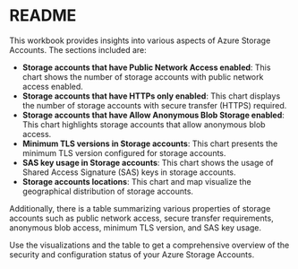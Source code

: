 # README

This workbook provides insights into various aspects of Azure Storage Accounts. The sections included are:

- **Storage accounts that have Public Network Access enabled**: This chart shows the number of storage accounts with public network access enabled.
- **Storage accounts that have HTTPs only enabled**: This chart displays the number of storage accounts with secure transfer (HTTPS) required.
- **Storage accounts that have Allow Anonymous Blob Storage enabled**: This chart highlights storage accounts that allow anonymous blob access.
- **Minimum TLS versions in Storage accounts**: This chart presents the minimum TLS version configured for storage accounts.
- **SAS key usage in Storage accounts**: This chart shows the usage of Shared Access Signature (SAS) keys in storage accounts.
- **Storage accounts locations**: This chart and map visualize the geographical distribution of storage accounts.

Additionally, there is a table summarizing various properties of storage accounts such as public network access, secure transfer requirements, anonymous blob access, minimum TLS version, and SAS key usage.

Use the visualizations and the table to get a comprehensive overview of the security and configuration status of your Azure Storage Accounts.
